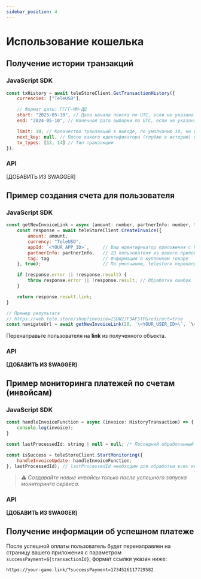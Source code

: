 ```yaml
---
sidebar_position: 4
---
```


# Использование кошелька

## Получение истории транзакций

### JavaScript SDK
```javascript
const txHistory = await teleStoreClient.GetTransactionHistory({
    currencies: ["TeleUSD"],

    // Формат даты: ГГГГ-ММ-ДД
    start: "2025-05-10", // Дата начала поиска по UTC, если не указана — то 90 дней от конца.
    end: "2024-05-10", // Конечная дата выборки по UTC, если не указана, то текущая.

    limit: 10, // Количество транзакций в выводе, по умолчанию 10, но не более 100
    next_key: null, // После какого идентификатора (глубже в историю) продолжить выборку (для ленивой загрузки)
    tx_types: [13, 14] // Тип транзакции
});
```

### API
[ДОБАВИТЬ ИЗ SWAGGER]

## Пример создания счета для пользователя

### JavaScript SDK

```javascript
const getNewInvoiceLink = async (amount: number, partnerInfo: number, tag: string) => {
    const response = await teleStoreClient.CreateInvoice({
        amount: amount,
        currency: "TeleUSD",
        appId: `<YOUR_APP_ID>`,     // Ваш идентификатор приложения с https://web.tele.store
        partnerInfo: partnerInfo,   // ID пользователя из вашего приложения
        tag: tag                    // Информация о купленном товаре
    }, true);                       // По умолчанию, telestore перенаправит пользователя на ваше приложение после оплаты, если вы хотите этого избежать, установите false

    if (response.error || !response.result) {
        throw response.error || !response.result; // Обработка ошибок
    }

    return response.result.link;
}

// Пример результата
// https://web.tele.store/shop?invoice=ISDW2JF3AFSTP&redirect=true
const navigateUrl = await getNewInvoiceLink(20, `\<YOUR_USER_ID>\`, `\<BOUGHT_ITEM_INFO>\`);
```
Перенаправьте пользователя на **link** из полученного объекта.

### API
**[ДОБАВИТЬ ИЗ SWAGGER]**

## Пример мониторинга платежей по счетам (инвойсам)

### JavaScript SDK

```javascript
const handleInvoiceFunction = async (invoice: HistoryTransaction) => {
    console.log(invoice);
}

const lastProcessedId: string | null = null; /* Последний обработанный вашим приложением счет-фактура транзакции */

const isSuccess = teleStoreClient.StartMonitoring({
    handleInvoiceUpdate: handleInvoiceFunction,
}, lastProcessedId); // lastProcessedId необходим для обработки всех необработанных транзакций, прежде чем начнется мониторинг.
```
> ⚠️ *Создавайте новые инвойсы только после успешного запуска мониторинга сервиса.*

### API
**[ДОБАВИТЬ ИЗ SWAGGER]**

## Получение информации об успешном платеже

После успешной оплаты пользователь будет перенаправлен на страницу вашего приложения с параметром `successPayment=${transactionId}`, формат ссылки указан ниже:

`https://your-game.link/?successPayment=1734526117729582`